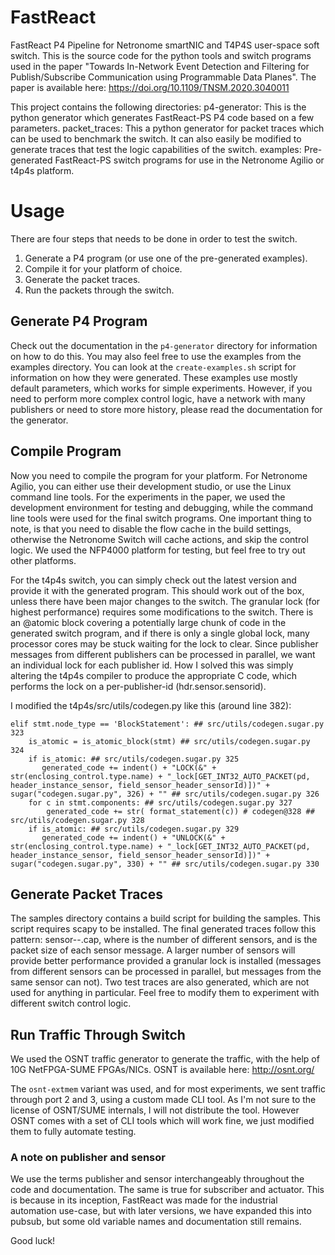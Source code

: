 # FastReact
FastReact P4 Pipeline for Netronome smartNIC and T4P4S user-space soft switch. This is the source code for the python tools and switch programs used in the paper "Towards In-Network Event Detection and Filtering for Publish/Subscribe Communication using Programmable Data Planes". The paper is available here: https://doi.org/10.1109/TNSM.2020.3040011

This project contains the following directories: 
p4-generator: This is the python generator which generates FastReact-PS P4 code based on a few parameters. 
packet\_traces: This a python generator for packet traces which can be used to benchmark the switch. It can also easily be modified to generate traces that test the logic capabilities of the switch. 
examples: Pre-generated FastReact-PS switch programs for use in the Netronome Agilio or t4p4s platform. 

# Usage 
There are four steps that needs to be done in order to test the switch. 

1. Generate a P4 program (or use one of the pre-generated examples). 
2. Compile it for your platform of choice. 
3. Generate the packet traces. 
4. Run the packets through the switch. 

## Generate P4 Program
Check out the documentation in the `p4-generator` directory for information on how to do this. You may also feel free to use the examples from the examples directory. You can look at the `create-examples.sh` script for information on how they were generated. These examples use mostly default parameters, which works for simple experiments. However, if you need to perform more complex control logic, have a network with many publishers or need to store more history, please read the documentation for the generator. 

## Compile Program
Now you need to compile the program for your platform. For Netronome Agilio, you can either use their development studio, or use the Linux command line tools. For the experiments in the paper, we used the development environment for testing and debugging, while the command line tools were used for the final switch programs. One important thing to note, is that you need to disable the flow cache in the build settings, otherwise the Netronome Switch will cache actions, and skip the control logic. We used the NFP4000 platform for testing, but feel free to try out other platforms. 

For the t4p4s switch, you can simply check out the latest version and provide it with the generated program. This should work out of the box, unless there have been major changes to the switch. The granular lock (for highest performance) requires some modifications to the switch. There is an @atomic block covering a potentially large chunk of code in the generated switch program, and if there is only a single global lock, many processor cores may be stuck waiting for the lock to clear. Since publisher messages from different publishers can be processed in parallel, we want an individual lock for each publisher id. How I solved this was simply altering the t4p4s compiler to produce the appropriate C code, which performs the lock on a per-publisher-id (hdr.sensor.sensorid). 

I modified the t4p4s/src/utils/codegen.py like this (around line 382): 

```
elif stmt.node_type == 'BlockStatement': ## src/utils/codegen.sugar.py 323
	is_atomic = is_atomic_block(stmt) ## src/utils/codegen.sugar.py 324
	if is_atomic: ## src/utils/codegen.sugar.py 325
	   generated_code += indent() + "LOCK(&" + str(enclosing_control.type.name) + "_lock[GET_INT32_AUTO_PACKET(pd, header_instance_sensor, field_sensor_header_sensorId)])" + sugar("codegen.sugar.py", 326) + "" ## src/utils/codegen.sugar.py 326
	for c in stmt.components: ## src/utils/codegen.sugar.py 327
		generated_code += str( format_statement(c)) # codegen@328 ## src/utils/codegen.sugar.py 328
	if is_atomic: ## src/utils/codegen.sugar.py 329
	   generated_code += indent() + "UNLOCK(&" + str(enclosing_control.type.name) + "_lock[GET_INT32_AUTO_PACKET(pd, header_instance_sensor, field_sensor_header_sensorId)])" + sugar("codegen.sugar.py", 330) + "" ## src/utils/codegen.sugar.py 330
```

## Generate Packet Traces
The samples directory contains a build script for building the samples. This script requires scapy to be installed. The final generated traces follow this pattern: sensor-<count>-<size>.cap, where <count> is the number of different sensors, and <size> is the packet size of each sensor message. A larger number of sensors will provide better performance provided a granular lock is installed (messages from different sensors can be processed in parallel, but messages from the same sensor can not). Two test traces are also generated, which are not used for anything in particular. Feel free to modify them to experiment with different switch control logic. 

## Run Traffic Through Switch
We used the OSNT traffic generator to generate the traffic, with the help of 10G NetFPGA-SUME FPGAs/NICs. OSNT is available here: http://osnt.org/

The `osnt-extmem` variant was used, and for most experiments, we sent traffic through port 2 and 3, using a custom made CLI tool. As I'm not sure to the license of OSNT/SUME internals, I will not distribute the tool. However OSNT comes with a set of CLI tools which will work fine, we just modified them to fully automate testing. 

### A note on publisher and sensor
We use the terms publisher and sensor interchangeably throughout the code and documentation. The same is true for subscriber and actuator. This is because in its inception, FastReact was made for the industrial automation use-case, but with later versions, we have expanded this into pubsub, but some old variable names and documentation still remains. 

Good luck! 

